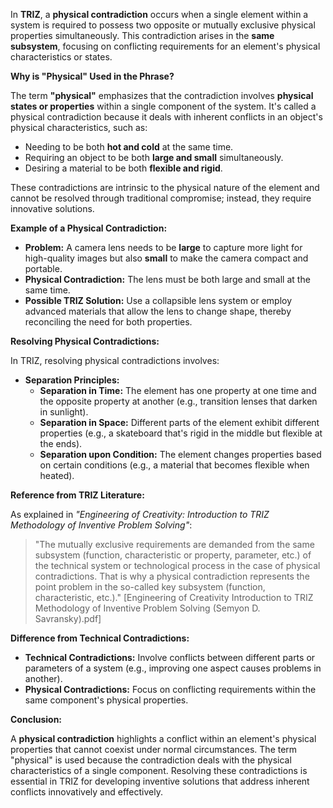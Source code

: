 In **TRIZ**, a **physical contradiction** occurs when a single element within a system is required to possess two opposite or mutually exclusive physical properties simultaneously. This contradiction arises in the **same subsystem**, focusing on conflicting requirements for an element's physical characteristics or states.

**Why is "Physical" Used in the Phrase?**

The term **"physical"** emphasizes that the contradiction involves **physical states or properties** within a single component of the system. It's called a physical contradiction because it deals with inherent conflicts in an object's physical characteristics, such as:

- Needing to be both **hot and cold** at the same time.
- Requiring an object to be both **large and small** simultaneously.
- Desiring a material to be both **flexible and rigid**.

These contradictions are intrinsic to the physical nature of the element and cannot be resolved through traditional compromise; instead, they require innovative solutions.

**Example of a Physical Contradiction:**

- **Problem:** A camera lens needs to be **large** to capture more light for high-quality images but also **small** to make the camera compact and portable.
- **Physical Contradiction:** The lens must be both large and small at the same time.
- **Possible TRIZ Solution:** Use a collapsible lens system or employ advanced materials that allow the lens to change shape, thereby reconciling the need for both properties.

**Resolving Physical Contradictions:**

In TRIZ, resolving physical contradictions involves:

- **Separation Principles:**
  - **Separation in Time:** The element has one property at one time and the opposite property at another (e.g., transition lenses that darken in sunlight).
  - **Separation in Space:** Different parts of the element exhibit different properties (e.g., a skateboard that's rigid in the middle but flexible at the ends).
  - **Separation upon Condition:** The element changes properties based on certain conditions (e.g., a material that becomes flexible when heated).

**Reference from TRIZ Literature:**

As explained in *"Engineering of Creativity: Introduction to TRIZ Methodology of Inventive Problem Solving"*:

> "The mutually exclusive requirements are demanded from the same subsystem (function, characteristic or property, parameter, etc.) of the technical system or technological process in the case of physical contradictions. That is why a physical contradiction represents the point problem in the so-called key subsystem (function, characteristic, etc.)." [Engineering of Creativity Introduction to TRIZ Methodology of Inventive Problem Solving (Semyon D. Savransky).pdf]

**Difference from Technical Contradictions:**

- **Technical Contradictions:** Involve conflicts between different parts or parameters of a system (e.g., improving one aspect causes problems in another).
- **Physical Contradictions:** Focus on conflicting requirements within the same component's physical properties.

**Conclusion:**

A **physical contradiction** highlights a conflict within an element's physical properties that cannot coexist under normal circumstances. The term "physical" is used because the contradiction deals with the physical characteristics of a single component. Resolving these contradictions is essential in TRIZ for developing inventive solutions that address inherent conflicts innovatively and effectively.
